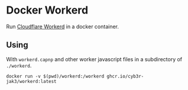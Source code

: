 # Docker Workerd

Run [Cloudflare Workerd](https://github.com/cloudflare/workerd) in a docker container.

## Using

With `workerd.capnp` and other worker javascript files in a subdirectory of `./workerd`.

`docker run -v $(pwd)/workerd:/workerd ghcr.io/cyb3r-jak3/workerd:latest`
